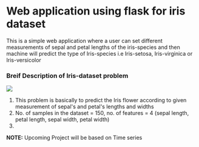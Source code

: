 # Web application using flask for iris dataset
This is a simple web application where a user can set different measurements of sepal and petal lengths of the iris-species and then machine will predict the type of Iris-species i.e Iris-setosa, Iris-virginica or Iris-versicolor

### Breif Description of Iris-dataset problem
<img src='http://image.slidesharecdn.com/irisdataanalysiswithr-140801203600-phpapp02/95/iris-data-analysis-example-in-r-3-638.jpg?cb=1406925587' />
<ol>
  <li>This problem is basically to predict the Iris flower according to given measurement of sepal's and petal's lengths and widths </li>
  <li>No. of samples in the dataset = 150, no. of features = 4 (sepal length, petal length, sepal width, petal width)</li>
  <li></li>
</ol>
<b> NOTE:</b> Upcoming Project will be based on <span text-type='bold'>Time series</span>



